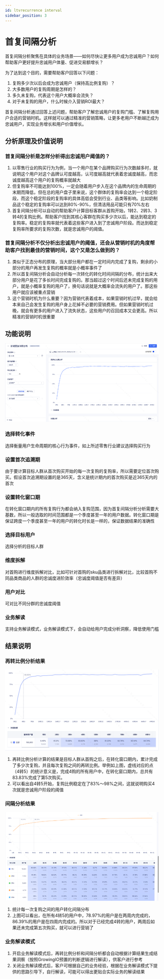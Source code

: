 ```yaml
---
id: ltvrecurrence interval
sidebar_position: 3
---
```


# 首复间隔分析
首复间隔分析聚焦在具体的业务场景——如何尽快让更多用户成为忠诚用户？如何帮助客户更好提升忠诚用户体量、促进交易额增长？

为了达到这个目的，需要帮助客户回答以下问题：
1. 复购多少次以后会成为忠诚用户（保持高比例复购）？ 
2. 大多数用户的复购周期是怎样的？
3. 多久未复购，代表这个用户大概率会流失？
4. 对于未复购的用户，什么时候介入营销ROI最大？

首复间隔分析通过回答上述问题，帮助客户了解忠诚用户的复购门槛、了解复购用户合适的营销时机。这样就可以通过精准的营销策略，让更多老用户不断越迁成为忠诚用户，实现业务增长和用户价值增长。


## 分析原理及价值说明
### 首复间隔分析是怎样分析得出忠诚用户阈值的？
1. 以零售行业的购买行为为例，当一个用户在某个品牌购买行为次数越多时，就说明这个用户对这个品牌认可度越高，认可度越高就代表着忠诚度越高，而忠诚度越高这个用户的复购概率就越大
2. 但复购率不可能达到100%，一定会随着用户步入在这个品牌内的生命周期的末期而降低，但在总的用户盘子里来说，这个群体的复购率会达到一个稳定阶段，而这个稳定阶段的复购率的具体高低会受到行业、品类等影响。比如奶制品这个稳定的复购率可以达到80%-90%，但清洁用品可能只有70%左右
3. 首复间隔分析可以自动的帮助客户计算目标客群从首购开始，1转2、2转3、3转4的复购比例。帮助客户找到其核心客群在购买多少次以后，能达到稳定的复购率。稳定的复购率就代表着这些客户进入到了忠诚用户阶段。而达到稳定复购率所要求的复购次数，就是忠诚用户的阈值。

### 首复间隔分析不仅分析出忠诚用户的阈值，还会从营销时机的角度帮助客户找到最佳的营销时间，这个又是怎么做到的？
1. 类似于正态分布的原理，当大部分用户都在一定时间内完成了复购，剩余的小部分的用户再发生复购的概率就是小概率事件了
2. 所以首复间隔分析会自动分析每一次转化的转化时间间隔的分布，统计出来大部分用户是花了多长时间完成复购的。那当超过这个时间后还未完成复购的用户，就是小概率复购的用户了，换句话说就是大概率会流失的用户了。那这些用户就应该被重点营销
3. 这个营销时机为什么重要？因为营销代表着成本，如果营销时机过早，就会给本来自己会发生复购的用户身上花掉不必要的营销费用。但如果营销时机过晚，就会有更多的用户进入了流失状态，这些用户的召回成本又会更高。所以精准的营销时机很重要


## 功能说明[](#gong-neng-shuo-ming)

![图 1](/img/9c6024e3ae95fd8ca69e59b1a1c1f83ab41984a1dfb389491f75e8dfa538a64c_pic_1685279543159_2023-05-28.png)  
### 选择转化事件

选择衡量用户生命周期的核心行为事件，如上所述零售行业建议选择购买行为


### 设置首次追溯期

由于要计算目标人群从首次购买开始的每一次复购的复购率，所以需要定位首次购买。假设首次追溯期设置的是365天，含义是统计期内的首次购买是近365天内的首次


### 设置转化窗口期

在转化窗口期内的所有复购行为都会纳入复购范围，因为首复间隔分析分析需要大基数，所以一般选取的时间范围都是一个季度甚至一年的用户数据。转化窗口期是保证跨度一个季度甚至一年的用户的转化时长是一样的，保证数据结果的准确性

### 选择目标用户

选择分析的目标人群

### 维度拆解

对首购进行维度拆解对比，比如可针对首购的sku品类进行拆解对比，比较首购不同品类商品的人群的忠诚度进阶效率（忠诚度阈值是否有差异）

### 用户对比

可对比不同分群的忠诚度阈值

### 业务解读

支持业务解读模式，业务解读模式下，会自动给用户完成分析洞察，降低使用门槛


## 结果说明
### 再转比例分析结果
![图 2](/img/2fc8aa4c105afd0a98021fcd2613eadf78994b472fe489ce6fe0468cd9f7445a_pic_1685280042762_2023-05-28.png)  
1. 再转比例分析计算的结果是目标人群从首购之后，在转化窗口期内，累计完成了多少次复购，并且每次复购之间的再转比例。举例如上图，虚线对应的点（4转5）的统计意义是，完成4购的所有用户中，在转化窗口期内，总共有83.83%完成了第5次购买。
2. 可以看出自4转5开始，复购比例稳定在了83%～98%之间，这就说明购买4次就是忠诚用户阶段的阈值

### 间隔分析结果
![图 3](/img/06a08ed582081cb2b97099101e6b7fbb8a5b076aefea8176fcd3058a979249f2_pic_1685280149543_2023-05-28.png)  
1. 统计每一次复购之间的用户转化间隔分布
2. 上图可以看出，在所有4转5的用户中，78.97%的用户是在两周内完成的，86.39%的用户是在四周内完成的。所以对于已经完成4转的用户，两周后如果还未完成第五次购买，就可以进行营销了


### 业务解读模式
1. 开启业务解读模式后，再转比例分析和间隔分析都会自动根据计算结果生成结果洞察（按照GrowingIO预置的判断逻辑进行解读），供客户进行参考
2. 关闭业务解读模式后，客户可根据自己的业务经验，根据在业务解读模式下提供的思路引导下，自行解读，可能可以得出更贴合实际业务的解读结果



